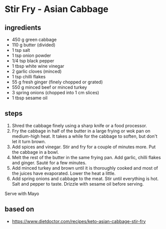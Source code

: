 # Stir Fry - Asian Cabbage

## ingredients

- 450 g green cabbage
- 110 g butter (divided)
- 1 tsp salt
- 1 tsp onion powder
- 1/4 tsp black pepper
- 1 tbsp white wine vinegar
- 2 garlic cloves (minced)
- 1 tsp chilli flakes
- 55 g fresh ginger (finely chopped or grated)
- 550 g minced beef or minced turkey
- 3 spring onions (chopped into 1 cm slices)
- 1 tbsp sesame oil

## steps

1. Shred the cabbage finely using a sharp knife or a food processor.
2. Fry the cabbage in half of the butter in a large frying or wok pan on medium-high heat. It takes a while for the cabbage to soften, but don't let it turn brown.
3. Add spices and vinegar. Stir and fry for a couple of minutes more. Put the cabbage in a bowl.
4. Melt the rest of the butter in the same frying pan. Add garlic, chilli flakes and ginger. Sauté for a few minutes.
5. Add minced turkey and brown until it is thoroughly cooked and most of the juices have evaporated. Lower the heat a little.
6. Add spring onions and cabbage to the meat. Stir until everything is hot. Salt and pepper to taste. Drizzle with sesame oil before serving.

Serve with Mayo

## based on

- https://www.dietdoctor.com/recipes/keto-asian-cabbage-stir-fry
